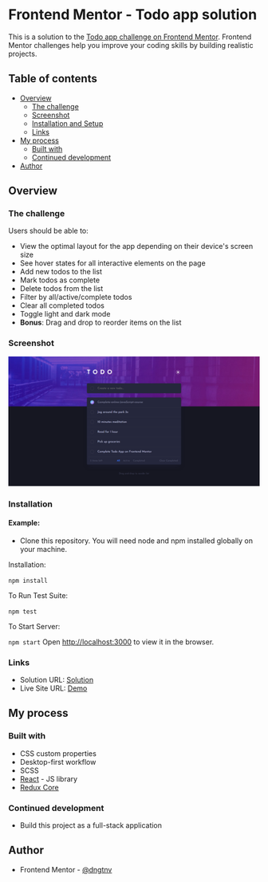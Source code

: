 # Frontend Mentor - Todo app solution

This is a solution to the [Todo app challenge on Frontend Mentor](https://www.frontendmentor.io/challenges/todo-app-Su1_KokOW). Frontend Mentor challenges help you improve your coding skills by building realistic projects.

## Table of contents

- [Overview](#overview)
  - [The challenge](#the-challenge)
  - [Screenshot](#screenshot)
  - [Installation and Setup](#installation)
  - [Links](#links)
- [My process](#my-process)
  - [Built with](#built-with)
  - [Continued development](#continued-development)
- [Author](#author)

## Overview

### The challenge

Users should be able to:

- View the optimal layout for the app depending on their device's screen size
- See hover states for all interactive elements on the page
- Add new todos to the list
- Mark todos as complete
- Delete todos from the list
- Filter by all/active/complete todos
- Clear all completed todos
- Toggle light and dark mode
- **Bonus**: Drag and drop to reorder items on the list

### Screenshot

![](./screenshot.png)

### Installation

#### Example:

- Clone this repository. You will need node and npm installed globally on your machine.

Installation:

`npm install`

To Run Test Suite:

`npm test`

To Start Server:

`npm start`
Open [http://localhost:3000](http://localhost:3000) to view it in the browser.

### Links

- Solution URL: [Solution](https://www.frontendmentor.io/solutions/todo-app-using-reactredux-core-r1ZO9IKH5)
- Live Site URL: [Demo](https://todoapp-redux-dngtnv.netlify.app/)

## My process

### Built with

- CSS custom properties
- Desktop-first workflow
- SCSS
- [React](https://reactjs.org/) - JS library
- [Redux Core](https://redux.js.org/introduction/installation)

### Continued development

- Build this project as a full-stack application

## Author

- Frontend Mentor - [@dngtnv](https://www.frontendmentor.io/profile/dngtnv)
